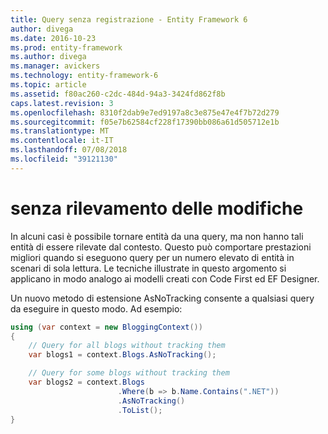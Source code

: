 ```yaml
---
title: Query senza registrazione - Entity Framework 6
author: divega
ms.date: 2016-10-23
ms.prod: entity-framework
ms.author: divega
ms.manager: avickers
ms.technology: entity-framework-6
ms.topic: article
ms.assetid: f80ac260-c2dc-484d-94a3-3424fd862f8b
caps.latest.revision: 3
ms.openlocfilehash: 8310f2dab9e7ed9197a8c3e875e47e4f7b72d279
ms.sourcegitcommit: f05e7b62584cf228f17390bb086a61d505712e1b
ms.translationtype: MT
ms.contentlocale: it-IT
ms.lasthandoff: 07/08/2018
ms.locfileid: "39121130"
---
```

# <a name="no-tracking-queries"></a>senza rilevamento delle modifiche
In alcuni casi è possibile tornare entità da una query, ma non hanno tali entità di essere rilevate dal contesto. Questo può comportare prestazioni migliori quando si eseguono query per un numero elevato di entità in scenari di sola lettura. Le tecniche illustrate in questo argomento si applicano in modo analogo ai modelli creati con Code First ed EF Designer.  

Un nuovo metodo di estensione AsNoTracking consente a qualsiasi query da eseguire in questo modo. Ad esempio:  

``` csharp
using (var context = new BloggingContext())
{
    // Query for all blogs without tracking them
    var blogs1 = context.Blogs.AsNoTracking();

    // Query for some blogs without tracking them
    var blogs2 = context.Blogs
                        .Where(b => b.Name.Contains(".NET"))
                        .AsNoTracking()
                        .ToList();
}
```  
